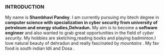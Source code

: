 ### INTRODUCTION
My name is **Shambhavi Pandey**. I am currently pursuing my btech degree in **computer science with specialization in cyber security from university of petroleum and energy studies,Dehradun.** My aim is to become a **software engineer** and also wanted to grab great opportunities in the field of *cyber security*. My hobbies are sketching,reading books and playing badminton.I love natural beauty of dehradun and really fascinated by *mountains* . My fav food is south indian Idli and Dosa . 